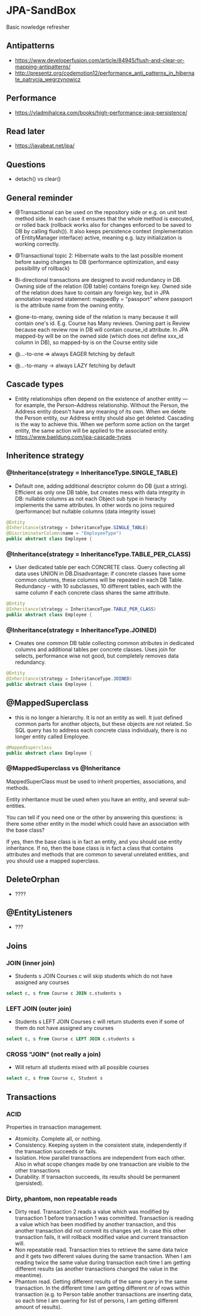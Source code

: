 # JPA-SandBox
Basic nowledge refresher

## Antipatterns
- https://www.developerfusion.com/article/84945/flush-and-clear-or-mapping-antipatterns/
- http://presentz.org/codemotion12/performance_anti_patterns_in_hibernate_patrycja_wegrzynowicz

## Performance
- https://vladmihalcea.com/books/high-performance-java-persistence/

## Read later
- https://javabeat.net/jpa/

## Questions
- detach() vs clear()

## General reminder
- @Transactional can be used on the repository side or e.g. on unit test method side. In each case it ensures that the whole method is executed, or rolled back (rollback works also for changes enforced to be saved to DB by calling flush()). It also keeps persistence context (implementation of EntityManager interface) active, meaning e.g. lazy initialization is working correctly.
- @Transactional topic 2: Hibernate waits to the last possible moment before saving changes to DB (performance optimization, and easy possibility of rollback)
- Bi-directional transactions are designed to avoid redundancy in DB. Owning side of the relation (DB table) contains foreign key. Owned side of the relation does have to contain any foreign key, but in JPA annotation required statement: mappedBy = "passport" where passport is the attribute name from the owning entity.
- @one-to-many, owning side of the relation is many because it will contain one's id. E.g. Course has Many reviews. Owning part is Review because each review row in DB will contain course_id attribute. In JPA mapped-by will be on the owned side (which does not define xxx_id column in DB), so mapped-by is on the Course entity side

- @...-to-one => always EAGER fetching by default
- @...-to-many -> always LAZY fetching by default

## Cascade types
- Entity relationships often depend on the existence of another entity — for example, the Person–Address relationship. Without the Person, the Address entity doesn't have any meaning of its own. When we delete the Person entity, our Address entity should also get deleted. Cascading is the way to achieve this. When we perform some action on the target entity, the same action will be applied to the associated entity.
- https://www.baeldung.com/jpa-cascade-types 

## Inheritence strategy
### @Inheritance(strategy = InheritanceType.SINGLE_TABLE)
- Default one, adding additional descriptor column do DB (just a string). Efficient as only one DB table, but creates mess with data integrity in DB: nullable columns as not each Object sub type in hierachy implements the same attributes. In other words no joins required (performance) but nullable columns (data integrity issue)

```java
@Entity  
@Inheritance(strategy = InheritanceType.SINGLE_TABLE)  
@DiscriminatorColumn(name = "EmployeeType")  
public abstract class Employee {  
```
### @Inheritance(strategy = InheritanceType.TABLE_PER_CLASS)
- User dedicated table per each CONCRETE class. Query collecting all data uses UNION in DB.Disadvantage: if concrete classes have some common columns, these columns will be repeated in each DB Table. Redundancy - with 10 subclasses, 10 different tables, each with the same column if each concrete class shares the same attribute.

```java
@Entity  
@Inheritance(strategy = InheritanceType.TABLE_PER_CLASS)  
public abstract class Employee {  
```

### @Inheritance(strategy = InheritanceType.JOINED)
- Creates one common DB table collecting common atributes in dedicated columns and additional tables per concrete classes. Uses join for selects, performance wise not good, but completely removes data redundancy.

```java
@Entity  
@Inheritance(strategy = InheritanceType.JOINED)  
public abstract class Employee {  
```

## @MappedSuperclass
- this is no longer a hierarchy. It is not an entity as well. It just defined common parts for another objects, but these objects are not related. So SQL query has to address each concrete class individualy, there is no longer entity called Employee.

```java
@MappedSuperclass  
public abstract class Employee {  
```

### @MappedSuperclass vs @Inheritance
MappedSuperClass must be used to inherit properties, associations, and methods.

Entity inheritance must be used when you have an entity, and several sub-entities.

You can tell if you need one or the other by answering this questions: is there some other entity in the model which could have an association with the base class?

If yes, then the base class is in fact an entity, and you should use entity inheritance. If no, then the base class is in fact a class that contains attributes and methods that are common to several unrelated entities, and you should use a mapped superclass.

## DeleteOrphan
- ????

## @EntityListeners
- ???

## Joins
### JOIN (inner join)
- Students s JOIN Courses c will skip students which do not have assigned any courses

```sql
select c, s from Course c JOIN c.students s
```

### LEFT JOIN (outer join)
- Students s LEFT JOIN Courses c will return students even if some of them do not have assigned any courses

```sql
select c, s from Course c LEFT JOIN c.students s
```

### CROSS "JOIN" (not really a join)
- Will return all students mixed with all possible courses

```sql
select c, s from Course c, Student s
```

## Transactions
### ACID
Properties in transaction management.
- Atomicity. Complete all, or nothing.
- Consistency. Keeping system in the consistent state, independently if the transaction succeeds or fails. 
- Isolation. How parallel transactions are independent from each other. Also in what scope changes made by one transaction are visible to the other transactions
- Durability. If transaction succeeds, its results should be permanent (persisted). 

### Dirty, phantom, non repeatable reads
- Dirty read. Transaction 2 reads a value which was modified by transaction 1 before transaction 1 was committed. Transaction is reading a value which has been modified by another transaction, and this another transaction did not commit its changes yet. In case this other transaction fails, it will rollback modified value and current transaction will. 
- Non repeatable read. Transaction tries to retrieve the same data twice and it gets two different values during the same transaction. When I am reading twice the same value during transaction each time I am getting different results (as another transactions changed the value in the meantime). 
- Phantom read. Getting different results of the same query in the same transaction. In the different time I am getting different nr of rows within transaction (e.g. to Person table another transactions are inserting data, so each time I am quering for list of persons, I am getting different amount of results).
